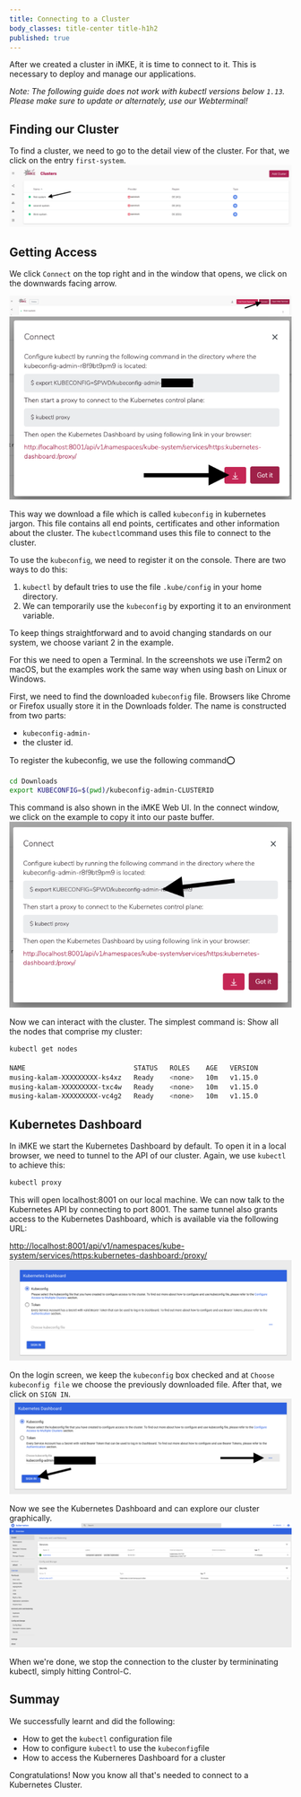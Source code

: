```yaml
---
title: Connecting to a Cluster
body_classes: title-center title-h1h2
published: true
---
```


After we created a cluster in iMKE, it is time to connect to
it. This is necessary to deploy and manage our applications.

*Note: The following guide does not work with kubectl versions
below `1.13`. Please make sure to update or alternately, use 
our Webterminal!*

## Finding our Cluster

To find a cluster, we need to go to the detail view of the cluster.
For that, we click on the entry `first-system`.
![Step 1](connect_1.png)

## Getting Access

We click `Connect` on the top right and in the window that opens,
we click on the downwards facing arrow.

![Step 2](connect_2.png)
![Step 2.2](connect_2_2.png)

This way we download a file which is called `kubeconfig` in
kubernetes jargon. This file contains all end points, certificates
and other information about the cluster. The `kubectl`command uses
this file to connect to the cluster.

To use the `kubeconfig`, we need to register it on the console.
There are two ways to do this:

1. `kubectl` by default tries to use the file `.kube/config`
   in your home directory.
2. We can temporarily use the `kubeconfig` by exporting it to
   an environment variable.

To keep things straightforward and to avoid changing standards
on our system, we choose variant 2 in the example.

For this we need to open a Terminal. In the screenshots we use
iTerm2 on macOS, but the examples work the same way when using
bash on Linux or Windows.

First, we need to find the downloaded `kubeconfig` file. Browsers
like Chrome or Firefox usually store it in the Downloads folder.
The name is constructed from two parts:
 
 * `kubeconfig-admin-`
 * the cluster id.
 
 To register the kubeconfig, we use the following command:o:

```bash
cd Downloads
export KUBECONFIG=$(pwd)/kubeconfig-admin-CLUSTERID
```

This command is also shown in the iMKE Web UI. In the connect window,
we click on the example to copy it into our paste buffer.
![Step 3](connect_3.png)

Now we can interact with the cluster. The simplest command is: Show
all the nodes that comprise my cluster:

```bash
kubectl get nodes

NAME                           STATUS   ROLES    AGE   VERSION
musing-kalam-XXXXXXXXX-ks4xz   Ready    <none>   10m   v1.15.0
musing-kalam-XXXXXXXXX-txc4w   Ready    <none>   10m   v1.15.0
musing-kalam-XXXXXXXXX-vc4g2   Ready    <none>   10m   v1.15.0
```

## Kubernetes Dashboard

In iMKE we start the Kubernetes Dashboard by default. To open it in
a local browser, we need to tunnel to the API of our cluster. Again,
we use `kubectl` to achieve this:

```bash
kubectl proxy
```

This will open localhost:8001 on our local machine. We can now talk
to the Kubernetes API by connecting to port 8001. The same tunnel
also grants access to the Kubernetes Dashboard, which is available via
the following URL:

[http://localhost:8001/api/v1/namespaces/kube-system/services/https:kubernetes-dashboard:/proxy/](http://localhost:8001/api/v1/namespaces/kube-system/services/https:kubernetes-dashboard:/proxy/)
![Step 4](connect_4.png)

On the login screen, we keep the `kubeconfig` box checked and at
`Choose kubeconfig file` we choose the previously downloaded file.
After that, we click on `SIGN IN`.
![Step 5](connect_5.png)

Now we see the Kubernetes Dashboard and can explore our cluster
graphically.
![Step 6](connect_6.png)

When we're done, we stop the connection to the cluster by termininating
kubectl, simply hitting Control-C.

## Summay

We successfully learnt and did the following:

* How to get the `kubectl` configuration file
* How to configure `kubectl` to use the `kubeconfig`file
* How to access the Kuberneres Dashboard for a cluster

Congratulations! Now you know all that's needed to connect to a
Kubernetes Cluster.
